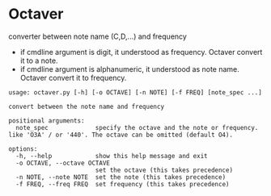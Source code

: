 # Octaver 
converter between note name (C,D,...) and frequency
- if cmdline argument is digit, it understood as frequency. Octaver convert it to a note.
- if cmdline argument is alphanumeric, it understood as note name. Octaver convert it to frequency.

```
usage: octaver.py [-h] [-o OCTAVE] [-n NOTE] [-f FREQ] [note_spec ...]

convert between the note name and frequency

positional arguments:
  note_spec             specify the octave and the note or frequency. like 'O3A' / or '440'. The octave can be omitted (default O4).

options:
  -h, --help            show this help message and exit
  -o OCTAVE, --octave OCTAVE
                        set the octave (this takes precedence)
  -n NOTE, --note NOTE  set the note (this takes precedence)
  -f FREQ, --freq FREQ  set frequency (this takes precedence)
```
